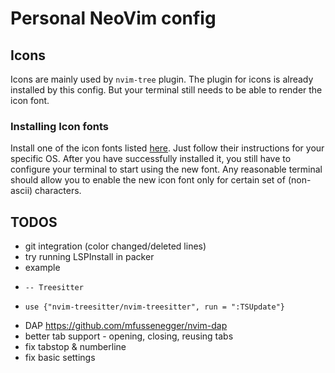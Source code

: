 # Personal NeoVim config

## Icons
Icons are mainly used by `nvim-tree` plugin. The plugin for icons is already installed by this config.
But your terminal still needs to be able to render the icon font.

### Installing Icon fonts

Install one of the icon fonts listed [here](https://www.nerdfonts.com/). Just follow their instructions for your specific OS.
After you have successfully installed it, you still have to configure your terminal to start using the new font. 
Any reasonable terminal should allow you to enable the new icon font only for certain set of (non-ascii) characters. 


## TODOS
- git integration (color changed/deleted lines)
- try running LSPInstall in packer
 - example
 -	   -- Treesitter
 -     use {"nvim-treesitter/nvim-treesitter", run = ":TSUpdate"}
- DAP https://github.com/mfussenegger/nvim-dap
- better tab support - opening, closing, reusing tabs
- fix tabstop & numberline
- fix basic settings
